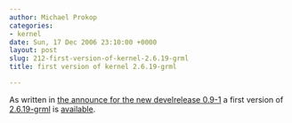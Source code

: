 ```yaml
---
author: Michael Prokop
categories:
- kernel
date: Sun, 17 Dec 2006 23:10:00 +0000
layout: post
slug: 212-first-version-of-kernel-2.6.19-grml
title: first version of kernel 2.6.19-grml

---
```

As written in [the announce for the new develrelease 0\.9\-1](http://blog.grml.org/archives/219-new-develrelease-0.9-1.html) a first version of [2\.6\.19\-grml](http://hg.grml.org/grml-kernel) is [available](http://dufo.tugraz.at/~prokop/grml-kernel/2.6.19-grml/).
